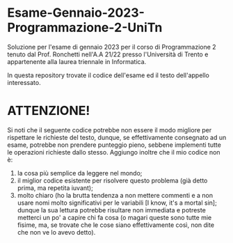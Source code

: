 # Esame-Gennaio-2023-Programmazione-2-UniTn
Soluzione per l'esame di gennaio 2023 per il corso di Programmazione 2 tenuto dal Prof. Ronchetti nell'A.A 21/22 presso l'Università di Trento e appartenente alla laurea triennale in Informatica.

In questa repository trovate il codice dell'esame ed il testo dell'appello interessato.

# ATTENZIONE!
Si noti che il seguente codice potrebbe non essere il modo migliore per rispettare le richieste del testo, dunque, se effettivamente consegnato ad un esame, potrebbe non prendere punteggio pieno, sebbene implementi tutte le operazioni richieste dallo stesso. 
Aggiungo inoltre che il mio codice non è:
   1. la cosa più semplice da leggere nel mondo;
   1. il miglior codice esistente per risolvere questo problema (già detto prima, ma repetita iuvant);
   1. molto chiaro (ho la brutta tendenza a non mettere commenti e a non usare nomi molto significativi per le variabili [I know, it's a mortal sin];
dunque la sua lettura potrebbe risultare non immediata e potreste metterci un po' a capire chi fa cosa (o magari queste sono tutte mie fisime, ma, se trovate che le cose siano effettivamente così, non dite che non ve lo avevo detto).

